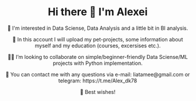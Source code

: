 <h1 align='center'>
  Hi there 👋 I'm Alexei
</h1>
<p align='center'>
  👀  I'm interested in Data Sciense, Data Analysis and a little bit in BI analysis.
</p>
<p align='center'>
  💪  In this account I will upload my pet-projects, some information about myself and my education (courses, excersises etc.).
</p>
<p align='center'>
  🙋‍♂️  I’m looking to collaborate on simple/beginner-friendly Data Sciense/ML projects with Python implementation.
</p>
<p align='center'>
  💬  You can contact me with any questions via e-mail: liatamee@gmail.com or telegram: https://t.me/Alex_dk78
</p>
<p align='center'>
  🤝  Best wishes!
</p>




